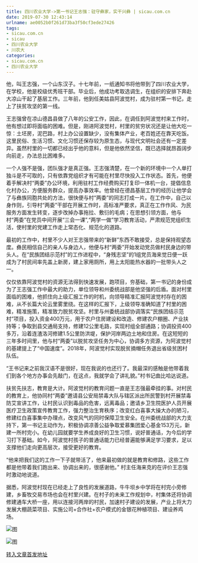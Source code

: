 ```yaml
---
title: 四川农业大学->第一书记王志强：驻守彝家，实干兴彝 | sicau.com.cn
date: 2019-07-30 12:43:14
urlname: ae0052b0f261d73ba3f50cf3ede27426
tags: 
- sicau.com.cn
- sicau
- 四川农业大学
- 川农大
categories:
- sicau.com.cn
- 四川农业大学
---
```



他，叫王志强，一个山东汉子。十七年前，一纸通知书将他带到了四川农业大学，在学校，他是校级优秀班干部。毕业后，他成功考取选调生，在组织的安排下奔赴大凉山干起了基层工作。三年前，他到任美姑县阿波觉村，成为驻村第一书记，走上了扶贫攻坚的第一线。

王志强曾在凉山德昌县做了八年的公安工作，因此，在调任到阿波觉村来工作时，他有想过即将面临的困难。但是，刚进阿波觉村，村里的贫穷状况还是让他大吃一惊：土坯房，泥巴路，村上办公设置缺少，没有集体产业，老百姓还在靠天吃饭。这里民俗、生活习惯、文化习惯还保存较为原生态，与现代文明社会还有一定差异。虽然村里的一切都已经出乎他的意料，但是他依然坚信，既已选择就昂首阔步向前走，办法总比困难多。

一个人强不是强，团队强才是真正强。王志强清楚，在一个新的环境中一个人单打独斗是不可取的，只有依靠党组织才有可能在村里尽快投入工作状态。首先，他便着手解决村“两委”办公环境，利用驻村工作经费购买打复印一体机一台，提倡信息化村办公，方便服务群众，提高办事效率。他曾经在德昌基层工作的经历让他学会了与彝族同胞共处的方法，很快便与村“两委”的同志打成一片。在工作中，自己以身作则，引导村“两委”干部在开展工作时，高标准严要求，真正在工作作风、为民服务方面发生转变，逐步改掉办事拖拉、敷衍的毛病；在思想引领方面，他与村“两委”在党员中间开展“三会一课”,“两学一做”学习教育活动，严肃规范党组织生活，使村里的党建工作走上常态化、规范化的道路。

最初的工作中，村里不少人对王志强带来的“新鲜”东西不敢接受，总是保持观望态度。彝民相信自己的亲人与身边人，他便与村“两委”开始发动党员做村民身边的带头人。在“民族团结示范村”的工作进程中，“身残志坚”的1组党员海来觉日便一跃成为了村民间率先盖上新房，建上家用厕所，用上太阳能热水器的一批带头人之一。

仅仅依靠阿波觉村的资源无法得到快速发展，跑项目，夯基础，第一书记的身份成为了王志强工作中最大的助力，单位领导和州委统战部是他坚强的后盾。面对村里面临的困难，他抓住向上级汇报工作的时机，向领导精准汇报阿波觉村存在的困难，从不长篇大论云里雾里绕。在这样的汇报下，上级领导准确知道了村里的困难，精准施策，精准致力脱贫攻坚。村里与州委统战部协调落实“民族团结示范村”项目，投入资金400万元，用于农户住房建设和改造、修建农户棚圈、产业扶持等；争取到县交通局支持，修建12公里毛路，实现村组全部通路；协调投资400多万，沿着连渣洛河修建1.5公里防洪堤，保护河岸两边土地和住房。在这短短的三年多时间里，他与村“两委”以脱贫攻坚任务为中心，协调多方资源，为阿波觉村的基建提上了“中国速度”。2018年，阿波觉村实现脱贫摘帽任务退出省级贫困村队伍。

“王书记来之前我汉语不是很好，现在我说的也还行了。我最深的感触是他带着我们到各个地方办事会先敲门，在这点，我就学会了讲礼貌。”村书记曲比哈达说道。

扶贫先扶志，教育是大计。阿波觉村的教育问题一直是王志强最牵挂的事。对村民的教育上，他协同村“两委”邀请县公安局禁毒大队与辖区派出所民警到村开展禁毒防艾宣讲工作，让村民认识到毒品的危害，远离毒品；邀请乡卫生院医护人员开展医疗卫生政策宣传教育工作，强力整治生育秩序；改变红白喜事大操大办的陋习，修建红白喜事集中办理点，改变风气的同时保障卫生安全。在州委统战部的大力支持下，第一书记主动作为，积极协调凉善公益争取爱慕集团爱心基金153万元，新建一所村完小。在幼儿园就要学生养成良好的卫生习惯，说好普通话，为今后的学习打下基础。如今，阿波觉村孩子的普通话能力已经普遍能够满足学习要求，足以支撑他们走向更高层次，接受更好的教育。

“他来把我们这的工作一下子就带活了，他来最初做的就是教育和修路，这些工作都是他带着我们跑出来、协调出来的，很感谢他。” 村主任海来克的在评价王志强时激动地说道。

据悉，阿波觉村现在已经走上了良性的发展道路，牛牛坝乡中学将在村完小旁修建，乡畜牧交易市场也会在村里兴建。在村子的未来工作规划中，村集体还将协调修建通车大桥一座，用以连接河两岸的村民，加速村子建设的发展，产业上将大力发展大棚蔬菜项目、实施公司+合作社+农户模式的金银花种植项目、建设养鸡场。



![图](https://news.sicau.edu.cn/__local/C/2C/ED/6337041F77FF079F8A8A8F18F6A_DC8C8D33_27EBB.jpg)

![图](https://news.sicau.edu.cn/__local/A/46/DE/0F3F3508A6267069203BB9CF1F5_D094FD71_3C4B7.jpg)

[转入文章首发地址](https://news.sicau.edu.cn/info/1078/52702.htm)